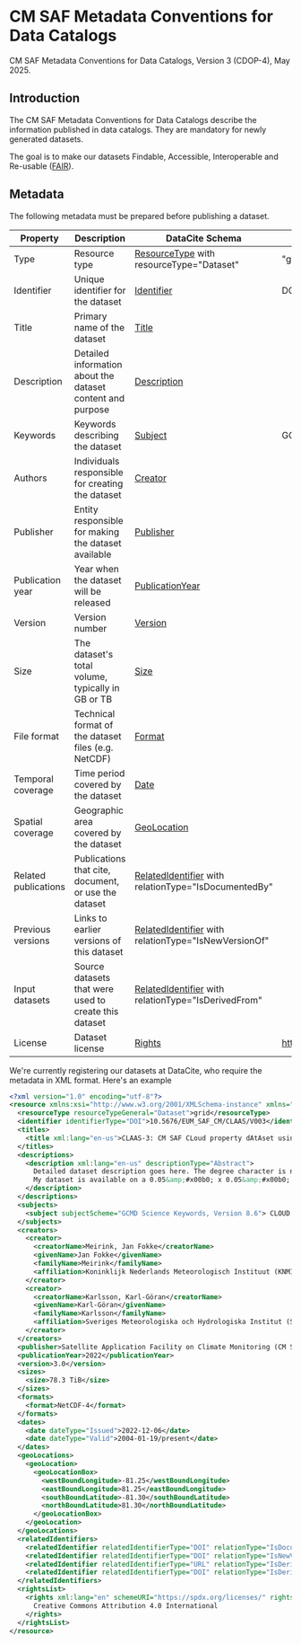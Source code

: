 # CM SAF Metadata Conventions for Data Catalogs

CM SAF Metadata Conventions for Data Catalogs, Version 3 (CDOP-4), May 2025.

## Introduction

The CM SAF Metadata Conventions for Data Catalogs describe the information published in data catalogs. They are
mandatory for newly generated datasets.

The goal is to make our datasets Findable, Accessible, Interoperable and Re-usable
([FAIR](https://www.go-fair.org/fair-principles/)).

## Metadata

The following metadata must be prepared before publishing a dataset.

| Property             | Description                                                | DataCite Schema                                                                                                                                 | Comment                                      | Changelog      |
|----------------------|------------------------------------------------------------|-------------------------------------------------------------------------------------------------------------------------------------------------|----------------------------------------------|----------------|
| Type                 | Resource type                                              | [ResourceType](https://datacite-metadata-schema.readthedocs.io/en/latest/properties/resourcetype/) with resourceType="Dataset"                  | "grid"                                       |                |
| Identifier           | Unique identifier for the dataset                          | [Identifier](https://datacite-metadata-schema.readthedocs.io/en/latest/properties/identifier/)                                                  | DOI                                          |                |
| Title                | Primary name of the dataset                                | [Title](https://datacite-metadata-schema.readthedocs.io/en/latest/properties/title/)                                                            |                                              |                |
| Description          | Detailed information about the dataset content and purpose | [Description](https://datacite-metadata-schema.readthedocs.io/en/latest/properties/description/)                                                |                                              |                |
| Keywords             | Keywords describing the dataset                            | [Subject](https://datacite-metadata-schema.readthedocs.io/en/latest/properties/subject/)                                                        | GCMD Science Keywords                        | New in CDOP-4  |
| Authors              | Individuals responsible for creating the dataset           | [Creator](https://datacite-metadata-schema.readthedocs.io/en/latest/properties/creator/)                                                        |                                              |                |
| Publisher            | Entity responsible for making the dataset available        | [Publisher](https://datacite-metadata-schema.readthedocs.io/en/latest/properties/publisher/)                                                    |                                              |                |
| Publication year     | Year when the dataset will be released                     | [PublicationYear](https://datacite-metadata-schema.readthedocs.io/en/latest/properties/publicationyear/)                                        |                                              |                |
| Version              | Version number                                             | [Version](https://datacite-metadata-schema.readthedocs.io/en/latest/properties/version/)                                                        |                                              |                |
| Size                 | The dataset's total volume, typically in GB or TB          | [Size](https://datacite-metadata-schema.readthedocs.io/en/latest/properties/size/)                                                              |                                              |                |
| File format          | Technical format of the dataset files (e.g. NetCDF)        | [Format](https://datacite-metadata-schema.readthedocs.io/en/latest/properties/format/)                                                          |                                              |                |
| Temporal coverage    | Time period covered by the dataset                         | [Date](https://datacite-metadata-schema.readthedocs.io/en/latest/properties/date/)                                                              |                                              |                |
| Spatial coverage     | Geographic area covered by the dataset                     | [GeoLocation](https://datacite-metadata-schema.readthedocs.io/en/latest/properties/geolocation/)                                                |                                              |                |
| Related publications | Publications that cite, document, or use the dataset       | [RelatedIdentifier](https://datacite-metadata-schema.readthedocs.io/en/latest/properties/relatedidentifier/) with relationType="IsDocumentedBy" |                                              |                |
| Previous versions    | Links to earlier versions of this dataset                  | [RelatedIdentifier](https://datacite-metadata-schema.readthedocs.io/en/latest/properties/relatedidentifier/) with relationType="IsNewVersionOf" |                                              |                |
| Input datasets       | Source datasets that were used to create this dataset      | [RelatedIdentifier](https://datacite-metadata-schema.readthedocs.io/en/latest/properties/relatedidentifier/) with relationType="IsDerivedFrom"  |                                              | New in CDOP-4  |
| License              | Dataset license                                            | [Rights](https://datacite-metadata-schema.readthedocs.io/en/latest/properties/rights/)                                                          | https://creativecommons.org/licenses/by/4.0/ | New in CDOP-4  |

We're currently registering our datasets at DataCite, who require the metadata in XML format. Here's an example

```xml
<?xml version="1.0" encoding="utf-8"?>
<resource xmlns:xsi="http://www.w3.org/2001/XMLSchema-instance" xmlns="http://datacite.org/schema/kernel-4" xsi:schemaLocation="http://datacite.org/schema/kernel-4 http://schema.datacite.org/meta/kernel-4/metadata.xsd">
  <resourceType resourceTypeGeneral="Dataset">grid</resourceType>
  <identifier identifierType="DOI">10.5676/EUM_SAF_CM/CLAAS/V003</identifier>
  <titles>
    <title xml:lang="en-us">CLAAS-3: CM SAF CLoud property dAtAset using SEVIRI - Edition 3</title>
  </titles>
  <descriptions>
    <description xml:lang="en-us" descriptionType="Abstract">
      Detailed dataset description goes here. The degree character is not available, instead use:
      My dataset is available on a 0.05&amp;#x00b0; x 0.05&amp;#x00b0; grid.
    </description>
  </descriptions>
  <subjects>
    <subject subjectScheme="GCMD Science Keywords, Version 8.6"> CLOUD PROPERTIES &gt; CLOUD FRACTION </subject>
  </subjects>
  <creators>
    <creator>
      <creatorName>Meirink, Jan Fokke</creatorName>
      <givenName>Jan Fokke</givenName>
      <familyName>Meirink</familyName>
      <affiliation>Koninklijk Nederlands Meteorologisch Instituut (KNMI)</affiliation>
    </creator>
    <creator>
      <creatorName>Karlsson, Karl-Göran</creatorName>
      <givenName>Karl-Göran</givenName>
      <familyName>Karlsson</familyName>
      <affiliation>Sveriges Meteorologiska och Hydrologiska Institut (SMHI)</affiliation>
    </creator>
  </creators>
  <publisher>Satellite Application Facility on Climate Monitoring (CM SAF)</publisher>
  <publicationYear>2022</publicationYear>
  <version>3.0</version>
  <sizes>
    <size>78.3 TiB</size>
  </sizes>
  <formats>
    <format>NetCDF-4</format>
  </formats>
  <dates>
    <date dateType="Issued">2022-12-06</date>
    <date dateType="Valid">2004-01-19/present</date>
  </dates>
  <geoLocations>
    <geoLocation>
      <geoLocationBox>
        <westBoundLongitude>-81.25</westBoundLongitude>
        <eastBoundLongitude>81.25</eastBoundLongitude>
        <southBoundLatitude>-81.30</southBoundLatitude>
        <northBoundLatitude>81.30</northBoundLatitude>
      </geoLocationBox>
    </geoLocation>
  </geoLocations>
  <relatedIdentifiers>
    <relatedIdentifier relatedIdentifierType="DOI" relationType="IsDocumentedBy">10.5194/essd-15-5153-2023</relatedIdentifier>
    <relatedIdentifier relatedIdentifierType="DOI" relationType="IsNewVersionOf">10.5676/EUM_SAF_CM/CLAAS/V002_01</relatedIdentifier>
    <relatedIdentifier relatedIdentifierType="URL" relationType="IsDerivedFrom">https://user.eumetsat.int/catalogue/EO:EUM:DAT:MSG:HRSEVIRI</relatedIdentifier>
    <relatedIdentifier relatedIdentifierType="DOI" relationType="IsDerivedFrom">10.24381/cds.bd0915c6</relatedIdentifier>
  </relatedIdentifiers>
  <rightsList>
    <rights xml:lang="en" schemeURI="https://spdx.org/licenses/" rightsIdentifierScheme="SPDX" rightsIdentifier="CC-BY-4.0" rightsURI="https://creativecommons.org/licenses/by/4.0/">
      Creative Commons Attribution 4.0 International
    </rights>
  </rightsList>
</resource>
```
